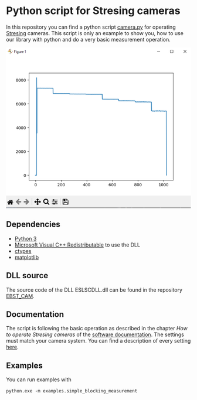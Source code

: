 # Python script for Stresing cameras

In this repository you can find a python script [camera.py](./camera.py) for operating [Stresing](https://stresing.de) cameras. This script is only an example to show you, how to use our library with python and do a very basic measurement operation.

![screenshot of the plot](./screenshot/graph.png)

## Dependencies
* [Python 3](https://www.python.org/)
* [Microsoft Visual C++ Redistributable](https://aka.ms/vs/16/release/vc_redist.x64.exe) to use the DLL
* [ctypes](https://pypi.org/project/ctypes/)
* [matplotlib](https://pypi.org/project/matplotlib/)

## DLL source
The source code of the DLL ESLSCDLL.dll can be found in the repository [EBST_CAM](https://github.com/Entwicklungsburo-Stresing/EBST_CAM).

## Documentation
The script is following the basic operation as described in the chapter *How to operate Stresing cameras* of the [software documentation](https://entwicklungsburo-stresing.github.io/). The settings must match your camera system. You can find a description of every setting [here](https://entwicklungsburo-stresing.github.io/structmeasurement__settings.html).

## Examples
You can run examples with
```
python.exe -m examples.simple_blocking_measurement
```